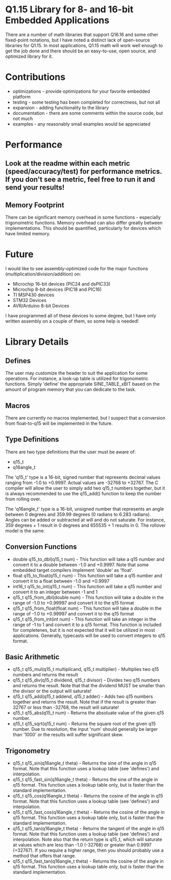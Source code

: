 # Q1.15 Library for 8- and 16-bit Embedded Applications #

There are a number of math libraries that support Q16.16 and some other fixed-point notations, but I have noted a distinct lack of open-source libraries for Q1.15.  In most applications, Q1.15 math will work well enough to get the job done and there should be an easy-to-use, open source, and optimized library for it.

# Contributions #

 * optimizations - provide optimizations for your favorite embedded platform
 * testing - some testing has been completed for correctness, but not all
 * expansion - adding functionality to the library
 * documentation - there are some comments within the source code, but not much
 * examples - any reasonably small examples would be appreciated
 
# Performance #

## Look at the readme within each metric (speed/accuracy/test) for performance metrics.  If you don't see a metric, feel free to run it and send your results!

## Memory Footprint ##

There can be significant memory overhead in some functions - especially trigonometric functions.  Memory overhead can also differ greatly between implementations.  This should be quantified, particularly for devices which have limited memory.

# Future #
 
I would like to see assembly-optimized code for the major functions (multiplication/division/addition) on:

 * Microchip 16-bit devices (PIC24 and dsPIC33)
 * Microchip 8-bit devices (PIC18 and PIC16)
 * TI MSP430 devices
 * STM32 Devices
 * AVR/Arduino 8-bit Devices
 
I have programmed all of these devices to some degree, but I have only written assembly on a couple of them, so some help is needed!

# Library Details #

## Defines ##

The user may customize the header to suit the application for some operations.  For instance, a look-up table is utilized for trigonometric functions.  Simply 'define' the appropriate SINE_TABLE_xBIT based on the amount of program memory that you can dedicate to the task.

## Macros ##

There are currently no macros implemented, but I suspect that a conversion from float-to-q15 will be implemented in the future.

## Type Definitions ##

There are two type definitions that the user must be aware of:

 * q15_t
 * q16angle_t

The 'q15_t' type is a 16-bit, signed number that represents decimal values ranging from -1.0 to +0.9997.  Actual values are -32768 to +32767.  The C compiler will allow the user to simply add two q15_t numbers together, but it is always recommended to use the q15_add() function to keep the number from rolling over.

The 'q16angle_t' type is a 16-bit, unsigned number that represents an angle between 0 degrees and 359.99 degrees (0 radians to 6.283 radians).  Angles can be added or subtracted at will and do not saturate.  For instance, 359 degrees + 1 result in 0 degrees and 655535 + 1 results in 0.  The rollover model is the same.

## Conversion Functions ##

 * double q15_to_dbl(q15_t num) - This function will take a q15 number and convert it to a double between -1.0 and +0.9997.  Note that some embedded target compilers implement 'double' as 'float'.
 * float q15_to_float(q15_t num) - This function will take a q15 number and convert it to a float between -1.0 and +0.9997
 * int16_t q15_to_int(q15_t num) - This function will take a q15 number and convert it to an integer between -1 and 1
 * q15_t q15_from_dbl(double num) - This function will take a double in the range of -1.0 to +0.99997 and convert it to the q15 format
 * q15_t q15_from_float(float num) - This function will take a double in the range of -1.0 to +0.99997 and convert it to the q15 format
 * q15_t q15_from_int(int num) - This function will take an integer in the range of -1 to 1 and convert it to a q15 format.  This function is included for completenes, but it is not expected that it will be utilized in most applications.  Generally, typecasts will be used to convert integers to q15 format.

## Basic Arithmetic ##

 * q15_t q15_mul(q15_t multiplicand, q15_t multiplier) - Multiplies two q15 numbers and returns the result
 * q15_t q15_div(q15_t dividend, q15_t divisor) - Divides two q15 numbers and returns the result.  Note that that the dividend MUST be smaller than the divisor or the output will saturate!
 * q15_t q15_add(q15_t addend, q15_t adder) - Adds two q15 numbers together and returns the result.  Note that if the result is greater than 32767 or less than -32768, the result will saturate!
 * q15_t q15_abs(q15_t num) - Returns the absoluate value of the given q15 number.
 * q15_t q15_sqrt(q15_t num) - Returns the square root of the given q15 number.  Due to resolution, the input 'num' should generally be larger than '1000' or the results will suffer significant skew.
 
## Trigonometry ##
 * q15_t q15_sin(q16angle_t theta) - Returns the sine of the angle in q15 format.  Note that this function uses a lookup table (see 'defines') and interpolation.
 * q15_t q15_fast_sin(q16angle_t theta) - Returns the sine of the angle in q15 format.  This function uses a lookup table only, but is faster than the standard implementation.
 * q15_t q15_cos(q16angle_t theta) - Returns the cosine of the angle in q15 format.  Note that this function uses a lookup table (see 'defines') and interpolation.
 * q15_t q15_fast_cos(q16angle_t theta) - Returns the cosine of the angle in q15 format.  This function uses a lookup table only, but is faster than the standard implementation.
 * q15_t q15_tan(q16angle_t theta) - Returns the tangent of the angle in q15 format.   Note that this function uses a lookup table (see 'defines') and interpolation.  Note also that the return type is q15_t, which will saturate at values which are less than -1.0 (-32768) or greater than 0.9997 (+32767).  If you require a higher range, then you should probably use a method that offers that range.
 * q15_t q15_fast_tan(q16angle_t theta) - Returns the cosine of the angle in q15 format.  This function uses a lookup table only, but is faster than the standard implementation.
 
 
 